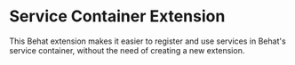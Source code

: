 Service Container Extension
===========================

This Behat extension makes it easier to register and use services
in Behat's service container, without the need of creating a new extension.

